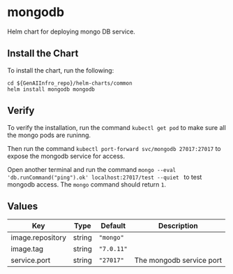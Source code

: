 # mongodb

Helm chart for deploying mongo DB service.

## Install the Chart

To install the chart, run the following:

```console
cd ${GenAIInfro_repo}/helm-charts/common
helm install mongodb mongodb
```

## Verify

To verify the installation, run the command `kubectl get pod` to make sure all the mongo pods are runinng.

Then run the command `kubectl port-forward svc/mongodb 27017:27017` to expose the mongodb service for access.

Open another terminal and run the command `mongo --eval 'db.runCommand("ping").ok' localhost:27017/test --quiet ` to test mongodb access. The `mongo` command should return `1`.

## Values

| Key              | Type   | Default    | Description              |
| ---------------- | ------ | ---------- | ------------------------ |
| image.repository | string | `"mongo"`  |                          |
| image.tag        | string | `"7.0.11"` |                          |
| service.port     | string | `"27017"`  | The mongodb service port |
